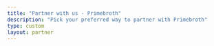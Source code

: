 ```yaml
---
title: "Partner with us - Primebroth"
description: "Pick your preferred way to partner with Primebroth"
type: custom
layout: partner
---
```


